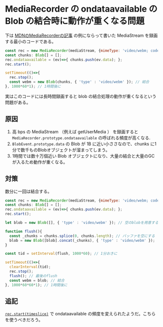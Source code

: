 # MediaRecorder の ondataavailable の Blob の結合時に動作が重くなる問題

下は [MDNのMediaRecorderの記事](https://developer.mozilla.org/en-US/docs/Web/API/MediaRecorder) の例にならって書いた MediaStream を録画する最小のコードである。

```js
const rec = new MediaRecorder(mediaStream, {mimeType: 'video/webm; codecs="vp8, opus"'});
const chunks: Blob[] = [];
rec.ondataavailable = (ev)=>{ chunks.push(ev.data); };
rec.start();

setTimeout(()=>{
  rec.stop();
  const webm = new Blob(chunks, { 'type' : 'video/webm' }); // 結合
}, 1000*60*1); // 1時間後に
```

実はこのコードには長時間録画すると blob の結合処理の動作が重くなるという問題がある。

## 原因

1. 高 bps の MediaStream （例えば getUserMedia ） を録画すると `MediaRecorder.prototype.ondataavailable` の呼ばれる頻度が高くなる.
2. `BlobEvent.prototype.data` の Blob が 1B に近い小ささなので、chunks に1分で数千ものBlobオブジェクトが溜まってしまう。
3. 1時間では数十万個近い Blob オブジェクトになり、大量の結合と大量のGCが入るため動作が重くなる。


## 対策

数分に一回は結合する。

```js
const rec = new MediaRecorder(mediaStream, {mimeType: 'video/webm; codecs="vp8, opus"'});
const chunks: Blob[] = [];
rec.ondataavailable = (ev)=>{ chunks.push(ev.data); };
rec.start();

let blob = new Blob([], { 'type' : 'video/webm' }); // 空のblobを用意する

function flush(){
  const _chunks = chunks.splice(0, chunks.length); // バッファを空にする
  blob = new Blob([blob].concat(_chunks), { 'type' : 'video/webm' });
}

const tid = setInterval(flush, 1000*60); // 1分おきに

setTimeout(()=>{
  clearInterval(tid);
  rec.stop();
  flush(); // 最後のflush
  const webm = blob; // 結合
}, 1000*60*60*1); // 1時間後に
```

## 追記

[`rec.start(timeslice)`](https://developer.mozilla.org/en-US/docs/Web/API/MediaRecorder/start) で ondataavailable の頻度を変えられたようだ。こちらを使うべきだろう。
